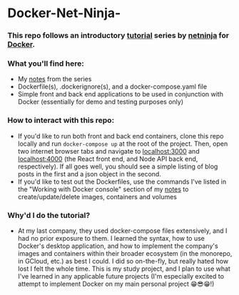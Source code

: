 ﻿# Docker-Net-Ninja-

### This repo follows an introductory [tutorial](https://github.com/iamshaunjp/docker-crash-course) series by [netninja](https://www.youtube.com/playlist?list=PL4cUxeGkcC9hxjeEtdHFNYMtCpjNBm3h7) for [Docker](https://www.docker.com/).

### What you'll find here:
- My [notes](https://github.com/sou7hernsaint/Docker-Net-Ninja-/blob/main/NOTES.md) from the series 
- Dockerfile(s), .dockerignore(s), and a docker-compose.yaml file
- Simple front and back end applications to be used in conjunction with Docker (essentially for demo and testing purposes only)

### How to interact with this repo:
- If you'd like to run both front and back end containers, clone this repo locally and run `docker-compose up` at the root of the project. Then, open two internet browser tabs and navigate to [localhost:3000](http://localhost:3000) and [localhost:4000](http://localhost:4000) (the React front end, and Node API back end, respectively). If all goes well, you should see a simple listing of blog posts in the first and a json object in the second. 
- If you'd like to test out the Dockerfiles, use the commands I've listed in the "Working with Docker console" section of my [notes](https://github.com/sou7hernsaint/Docker-Net-Ninja-/blob/main/NOTES.md#7-starting--stopping-containers) to create/update/delete images, containers and volumes

### Why'd I do the tutorial?
- At my last company, they used docker-compose files extensively, and I had no prior exposure to them. I learned the syntax, how to use Docker's desktop application, and how to implement the company's images and containers within their broader ecosystem (in the monorepo, in GCloud, etc.) as best I could. I did so on-the-fly, but really hated how lost I felt the whole time. This is my study project, and I plan to use what I've learned in any applicable future projects (I'm especially excited to attempt to implement Docker on my main personal project 😁😎😁!)
